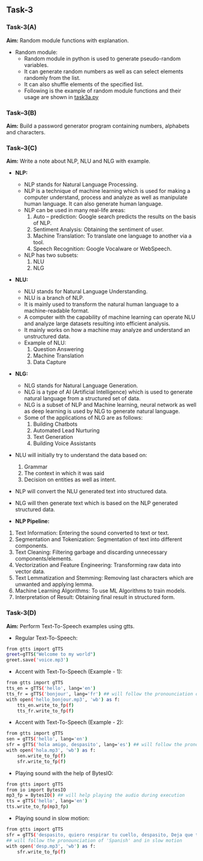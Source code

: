 ## Task-3

### Task-3(A)

**Aim:** Random module functions with explanation.
-   Random module:
    *   Random module in python is used to generate pseudo-random variables.
    *   It can generate random numbers as well as can select elements randomly from the list. 
    *   It can also shuffle elements of the specified list.
    *   Following is the example of random module functions and their usage are shown in [task3a.py]()

### Task–3(B)

**Aim:** Build a password generator program containing numbers, alphabets and characters.

### Task–3(C)

**Aim:** Write a note about NLP, NLU and NLG with example.


-   **NLP:**
    *   NLP stands for Natural Language Processing.
    *   NLP is a technique of machine learning which is used for making a computer understand, process and analyze as well as manipulate human language. It can also generate human language.
    *   NLP can be used in many real-life areas:
        1.  Auto – prediction: Google search predicts the results on the basis of NLP.
        2.  Sentiment Analysis: Obtaining the sentiment of user.
        3.  Machine Translation: To translate one language to another via a tool.
        4.  Speech Recognition: Google Vocalware or WebSpeech.
    *   NLP has two subsets:
        1.	NLU
        2.	NLG

-   **NLU:**
    *   NLU stands for Natural Language Understanding.
    *   NLU is a branch of NLP.
    *   It is mainly used to transform the natural human language to a machine-readable format.
    *   A computer with the capability of machine learning can operate NLU and analyze large datasets resulting into efficient analysis. 
    *   It mainly works on how a machine may analyze and understand an unstructured data.
    *   Example of NLU:
        1.  Question Answering 
        2.  Machine Translation
        3.  Data Capture

-   **NLG:**
    *   NLG stands for Natural Language Generation.
    *   NLG is a type of AI (Artificial Intelligence) which is used to generate natural language from a structured set of data.
    *   NLG is a subset of NLP and Machine learning, neural network as well as deep learning is used by NLG to generate natural language.
    *   Some of the applications of NLG are as follows:
        1.  Building Chatbots
        2.  Automated Lead Nurturing
        3.  Text Generation
        4.  Building Voice Assistants


-   NLU will initially try to understand the data based on:
    1.	Grammar
    2.	The context in which it was said
    3.	Decision on entities as well as intent.

-   NLP will convert the NLU generated text into structured data.
-   NLG will then generate text which is based on the NLP generated structured data.


 
-   **NLP Pipeline:**
1.	Text Information: Entering the sound converted to text or text.
2.	Segmentation and Tokenization: Segmentation of text into different components.
3.	Text Cleaning: Filtering garbage and discarding unnecessary components/elements.
4.	Vectorization and Feature Engineering: Transforming raw data into vector data.
5.	Text Lemmatization and Stemming: Removing last characters which are unwanted and applying lemma.
6.	Machine Learning Algorithms: To use ML Algorithms to train models.
7.	Interpretation of Result: Obtaining final result in structured form.

### Task-3(D)

**Aim:** Perform Text-To-Speech examples using gtts.


-   Regular Text-To-Speech:
```sh
from gtts import gTTS
greet=gTTS("Welcome to my world")
greet.save('voice.mp3')
```

-   Accent with Text-To-Speech (Example - 1):
```sh
from gtts import gTTS
tts_en = gTTS('hello', lang='en')
tts_fr = gTTS('bonjour', lang='fr') ## will follow the pronounciation of 'French'
with open('hello_bonjour.mp3', 'wb') as f:
    tts_en.write_to_fp(f)
    tts_fr.write_to_fp(f)
```

-   Accent with Text-To-Speech (Example - 2):
```sh
from gtts import gTTS
sen = gTTS('hello', lang='en')
sfr = gTTS('hola amigo, despasito', lang='es') ## will follow the pronounciation of 'Spanish'
with open('hola.mp3', 'wb') as f:
    sen.write_to_fp(f)
    sfr.write_to_fp(f)
```

-   Playing sound with the help of BytesIO:
```sh
from gtts import gTTS
from io import BytesIO
mp3_fp = BytesIO() ## will help playing the audio during execution
tts = gTTS('hello', lang='en')
tts.write_to_fp(mp3_fp)
```

-   Playing sound in slow motion:
```sh
from gtts import gTTS
sfr = gTTS('despasito, quiero respirar tu cuello, despasito, Deja que te diga cosas al oido Para que te acuerdes si no estas connmigo, despasito', lang='es', slow=False)
## will follow the pronounciation of 'Spanish' and in slow motion
with open('desp.mp3', 'wb') as f:
    sfr.write_to_fp(f)
``` 

